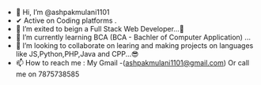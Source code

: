 - 👋 Hi, I’m @ashpakmulani1101 
- ✔ Active on Coding platforms .
- 👀 I’m exited to beign a Full Stack Web Developer...💖
- 🌱 I’m currently learning BCA (BCA - Bachler of Computer Application) ...
- 💞️ I’m looking to collaborate on learing and making projects on languages like JS,Python,PHP,Java and CPP...😎
- 📫 How to reach me : My Gmail -(ashpakmulani1101@gmail.com) Or call me on 7875738585

<!---
ashpakmulani1101/ashpakmulani1101 is a ✨ special ✨ repository because its `README.md` (this file) appears on your GitHub profile.
You can click the Preview link to take a look at your changes.
--->
